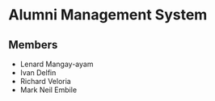 # Alumni Management System

## Members
 - Lenard Mangay-ayam
 - Ivan Delfin
 - Richard Veloria 
 - Mark Neil Embile